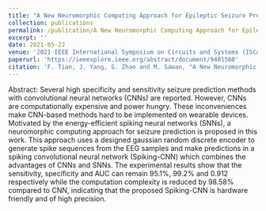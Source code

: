 ```yaml
---
title: "A New Neuromorphic Computing Approach for Epileptic Seizure Prediction"
collection: publications
permalink: /publication/A New Neuromorphic Computing Approach for Epileptic Seizure Prediction
excerpt: ''
date: 2021-05-22
venue: '2021 IEEE International Symposium on Circuits and Systems (ISCAS)'
paperurl: 'https://ieeexplore.ieee.org/abstract/document/9401560'
citation: 'F. Tian, J. Yang, S. Zhao and M. Sawan, "A New Neuromorphic Computing Approach for Epileptic Seizure Prediction," 2021 IEEE International Symposium on Circuits and Systems (ISCAS), 2021, pp. 1-5, doi: 10.1109/ISCAS51556.2021.9401560.'
---
```


Abstract:
Several high specificity and sensitivity seizure prediction methods with convolutional neural networks (CNNs) are reported. However, CNNs are computationally expensive and power hungry. These inconveniences make CNN-based methods hard to be implemented on wearable devices. Motivated by the energy-efficient spiking neural networks (SNNs), a neuromorphic computing approach for seizure prediction is proposed in this work. This approach uses a designed gaussian random discrete encoder to generate spike sequences from the EEG samples and make predictions in a spiking convolutional neural network (Spiking-CNN) which combines the advantages of CNNs and SNNs. The experimental results show that the sensitivity, specificity and AUC can remain 95.1%, 99.2% and 0.912 respectively while the computation complexity is reduced by 98.58% compared to CNN, indicating that the proposed Spiking-CNN is hardware friendly and of high precision.

